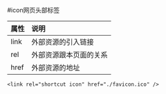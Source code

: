 #icon网页头部标签

|属性|说明|
|:-  |:-  |
|link|外部资源的引入链接|
|rel|外部资源跟本页面的关系|
|href|外部资源的地址|

```
<link rel="shortcut icon" href="./favicon.ico" />
```
